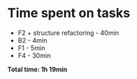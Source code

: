# Time spent on tasks

- F2 + structure refactoring - 40min
- B2 - 4min
- F1 - 5min
- F4 - 30min

**Total time: 1h 19min**